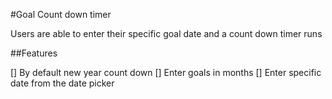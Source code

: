 #Goal Count down timer

Users are able to enter their specific goal date and a count down timer runs

##Features

[] By default new year count down
[] Enter goals in months
[] Enter specific date from the date picker